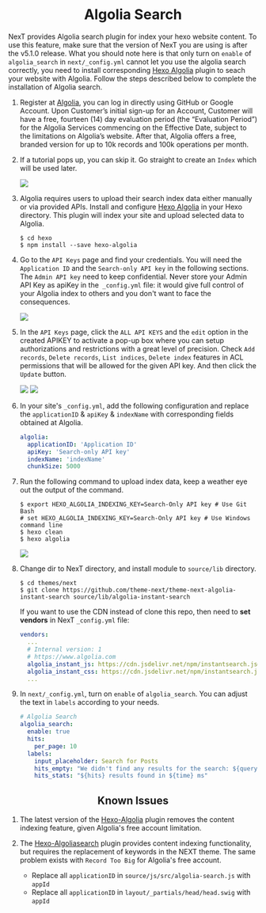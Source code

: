 <h1 align="center">Algolia Search</h1>


NexT provides Algolia search plugin for index your hexo website content. To use this feature, make sure that the version of NexT you are using is after the v5.1.0 release. What you should note here is that only turn on `enable` of `algolia_search` in `next/_config.yml` cannot let you use the algolia search correctly, you need to install corresponding [Hexo Algolia](https://github.com/oncletom/hexo-algolia) plugin to seach your website with Algolia. Follow the steps described below to complete the installation of Algolia search.

1. Register at [Algolia](https://www.algolia.com/), you can log in directly using GitHub or Google Account. Upon Customer’s initial sign-up for an Account, Customer will have a free, fourteen (14) day evaluation period (the “Evaluation Period”) for the Algolia Services commencing on the Effective Date, subject to the limitations on Algolia’s website. After that, Algolia offers a free, branded version for up to 10k records and 100k operations per month.

1. If a tutorial pops up, you can skip it. Go straight to create an `Index` which will be used later.

    ![](http://theme-next.iissnan.com/uploads/algolia/algolia-step-2.png)

1. Algolia requires users to upload their search index data either manually or via provided APIs. Install and configure [Hexo Algolia](https://github.com/oncletom/hexo-algolia) in your Hexo directory. This plugin will index your site and upload selected data to Algolia.

    ```
    $ cd hexo
    $ npm install --save hexo-algolia
    ```

1. Go to the `API Keys` page and find your credentials. You will need the `Application ID` and the `Search-only API key` in the following sections. The `Admin API key` need to keep confidential. Never store your Admin API Key as apiKey in the` _config.yml` file: it would give full control of your Algolia index to others and you don't want to face the consequences.

    ![](https://user-images.githubusercontent.com/8521181/35479066-64e35aec-0428-11e8-91f9-1ec3afa45c5c.png)

1. In the `API Keys` page, click the `ALL API KEYS` and the `edit` option in the created APIKEY to activate a pop-up box where you can setup authorizations and restrictions with a great level of precision. Check `Add records`, `Delete records`, `List indices`, `Delete index` features in ACL permissions that will be allowed for the given API key. And then click the `Update` button.

    ![](https://user-images.githubusercontent.com/8521181/35479064-611aa0b4-0428-11e8-85a1-cfb449b486ec.png)
    ![](https://user-images.githubusercontent.com/8521181/35479084-d4f7ac02-0428-11e8-95a6-c4e3b1bef47b.png)

1. In your site's `_config.yml`, add the following configuration and replace the `applicationID` & `apiKey` & `indexName` with corresponding fields obtained at Algolia.

    ```yml
    algolia:
      applicationID: 'Application ID'
      apiKey: 'Search-only API key'
      indexName: 'indexName'
      chunkSize: 5000
    ```

1. Run the following command to upload index data, keep a weather eye out the output of the command.

    ```
    $ export HEXO_ALGOLIA_INDEXING_KEY=Search-Only API key # Use Git Bash
    # set HEXO_ALGOLIA_INDEXING_KEY=Search-Only API key # Use Windows command line
    $ hexo clean
    $ hexo algolia
    ```

    ![](http://theme-next.iissnan.com/uploads/algolia/algolia-step-4.png)

1. Change dir to NexT directory, and install module to `source/lib` directory.

    ```
    $ cd themes/next
    $ git clone https://github.com/theme-next/theme-next-algolia-instant-search source/lib/algolia-instant-search
    ```

    If you want to use the CDN instead of clone this repo, then need to **set vendors** in NexT `_config.yml` file:
    ```yml
    vendors:
      ...
      # Internal version: 1
      # https://www.algolia.com
      algolia_instant_js: https://cdn.jsdelivr.net/npm/instantsearch.js@2.4.1/dist/instantsearch.js
      algolia_instant_css: https://cdn.jsdelivr.net/npm/instantsearch.js@2.4.1/dist/instantsearch.min.css
      ...
    ```

1. In `next/_config.yml`, turn on `enable` of `algolia_search`. You can adjust the text in `labels` according to your needs.

    ```yml
    # Algolia Search
    algolia_search:
      enable: true
      hits:
        per_page: 10
      labels:
        input_placeholder: Search for Posts
        hits_empty: "We didn't find any results for the search: ${query}"
        hits_stats: "${hits} results found in ${time} ms"
    ```

<h2 align="center">Known Issues</h2>

1. The latest version of the [Hexo-Algolia](https://github.com/oncletom/hexo-algolia) plugin removes the content indexing feature, given Algolia's free account limitation.

1. The [Hexo-Algoliasearch](https://github.com/LouisBarranqueiro/hexo-algoliasearch) plugin provides content indexing functionality, but requires the replacement of keywords in the NEXT theme. The same problem exists with `Record Too Big` for Algolia's free account.
    - Replace all `applicationID` in `source/js/src/algolia-search.js` with `appId`
    - Replace all `applicationID` in `layout/_partials/head/head.swig` with `appId`
